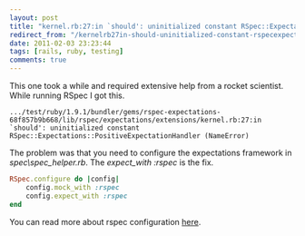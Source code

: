 ```yaml
---
layout: post
title: "kernel.rb:27:in `should': uninitialized constant RSpec::Expectations::PositiveExpectationHandler (NameError)"
redirect_from: "/kernelrb27in-should-uninitialized-constant-rspecexpectationspositiveexpectationhandler-nameerror/"
date: 2011-02-03 23:23:44
tags: [rails, ruby, testing]
comments: true
---
```

This one took a while and required extensive help from a rocket scientist. While running RSpec I got this.

```
.../test/ruby/1.9.1/bundler/gems/rspec-expectations-68f857b9b668/lib/rspec/expectations/extensions/kernel.rb:27:in
`should': uninitialized constant RSpec::Expectations::PositiveExpectationHandler (NameError)
```

The problem was that you need to configure the expectations framework in _spec\spec_helper.rb_. The _expect_with :rspec_ is the fix.

```ruby
RSpec.configure do |config|
    config.mock_with :rspec
    config.expect_with :rspec
end
```

You can read more about rspec configuration [here](http://relishapp.com/rspec/rspec-core/v/2-4/dir/expectation-framework-integration/configure-expectation-framework).
